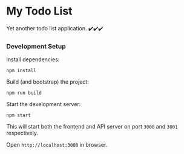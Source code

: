# My Todo List
Yet another todo list application. ✔️✔️✔️

### Development Setup
Install dependencies:
```
npm install
```
Build (and bootstrap) the project:
```
npm run build
```
Start the development server:
```
npm start
```
This will start both the frontend and API server on port `3000` and `3001` respectively.

Open `http://localhost:3000` in browser.
